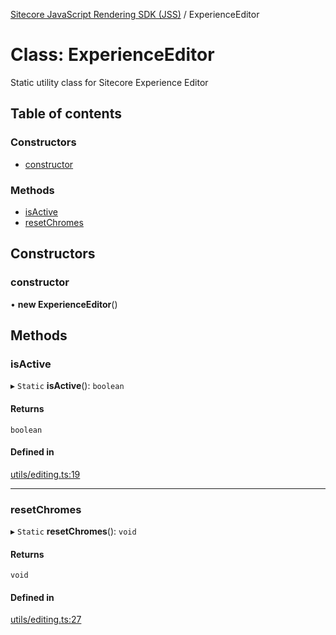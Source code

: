 [Sitecore JavaScript Rendering SDK (JSS)](../README.md) / ExperienceEditor

# Class: ExperienceEditor

Static utility class for Sitecore Experience Editor

## Table of contents

### Constructors

- [constructor](ExperienceEditor.md#constructor)

### Methods

- [isActive](ExperienceEditor.md#isactive)
- [resetChromes](ExperienceEditor.md#resetchromes)

## Constructors

### constructor

• **new ExperienceEditor**()

## Methods

### isActive

▸ `Static` **isActive**(): `boolean`

#### Returns

`boolean`

#### Defined in

[utils/editing.ts:19](https://github.com/Sitecore/jss/blob/release/19.0.0/packages/sitecore-jss/src/utils/editing.ts#L19)

___

### resetChromes

▸ `Static` **resetChromes**(): `void`

#### Returns

`void`

#### Defined in

[utils/editing.ts:27](https://github.com/Sitecore/jss/blob/release/19.0.0/packages/sitecore-jss/src/utils/editing.ts#L27)
